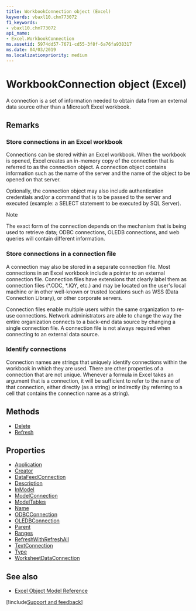 ```yaml
---
title: WorkbookConnection object (Excel)
keywords: vbaxl10.chm773072
f1_keywords:
- vbaxl10.chm773072
api_name:
- Excel.WorkbookConnection
ms.assetid: 5974dd57-7671-cd55-3f8f-6a76fa938317
ms.date: 04/03/2019
ms.localizationpriority: medium
---
```



# WorkbookConnection object (Excel)

A connection is a set of information needed to obtain data from an external data source other than a Microsoft Excel workbook. 


## Remarks

### Store connections in an Excel workbook

Connections can be stored within an Excel workbook. When the workbook is opened, Excel creates an in-memory copy of the connection that is referred to as the connection object. A connection object contains information such as the name of the server and the name of the object to be opened on that server. 

Optionally, the connection object may also include authentication credentials and/or a command that is to be passed to the server and executed (example: a SELECT statement to be executed by SQL Server).

> [!NOTE] 
> The exact form of the connection depends on the mechanism that is being used to retrieve data; ODBC connections, OLEDB connections, and web queries will contain different information.

### Store connections in a connection file

A connection may also be stored in a separate connection file. Most connections in an Excel workbook include a pointer to an external connection file. Connection files have extensions that clearly label them as connection files (*.ODC, *.IQY, etc.) and may be located on the user's local machine or in other well-known or trusted locations such as WSS (Data Connection Library), or other corporate servers. 

Connection files enable multiple users within the same organization to re-use connections. Network administrators are able to change the way the entire organization connects to a back-end data source by changing a single connection file. A connection file is not always required when connecting to an external data source.

### Identify connections

Connection names are strings that uniquely identify connections within the workbook in which they are used. There are other properties of a connection that are not unique. Whenever a formula in Excel takes an argument that is a connection, it will be sufficient to refer to the name of that connection, either directly (as a string) or indirectly (by referring to a cell that contains the connection name as a string).


## Methods

- [Delete](Excel.WorkbookConnection.Delete.md)
- [Refresh](Excel.WorkbookConnection.Refresh.md)

## Properties

- [Application](Excel.WorkbookConnection.Application.md)
- [Creator](Excel.WorkbookConnection.Creator.md)
- [DataFeedConnection](Excel.workbookconnection.datafeedconnection.md)
- [Description](Excel.WorkbookConnection.Description.md)
- [InModel](Excel.workbookconnection.inmodel.md)
- [ModelConnection](Excel.workbookconnection.modelconnection.md)
- [ModelTables](Excel.workbookconnection.modeltables.md)
- [Name](Excel.WorkbookConnection.Name.md)
- [ODBCConnection](Excel.WorkbookConnection.ODBCConnection.md)
- [OLEDBConnection](Excel.WorkbookConnection.OLEDBConnection.md)
- [Parent](Excel.WorkbookConnection.Parent.md)
- [Ranges](Excel.WorkbookConnection.Ranges.md)
- [RefreshWithRefreshAll](Excel.workbookconnection.refreshwithrefreshall.md)
- [TextConnection](Excel.workbookconnection.textconnection.md)
- [Type](Excel.WorkbookConnection.Type.md)
- [WorksheetDataConnection](Excel.workbookconnection.worksheetdataconnection.md)


## See also

- [Excel Object Model Reference](overview/Excel/object-model.md)

[!include[Support and feedback](~/includes/feedback-boilerplate.md)]
